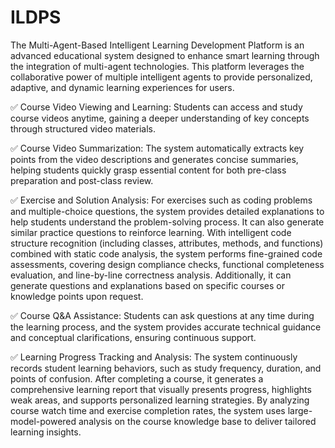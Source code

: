 # ILDPS
The Multi-Agent-Based Intelligent Learning Development Platform is an advanced educational system designed to enhance smart learning through the integration of multi-agent technologies. This platform leverages the collaborative power of multiple intelligent agents to provide personalized, adaptive, and dynamic learning experiences for users.

✅ Course Video Viewing and Learning:
Students can access and study course videos anytime, gaining a deeper understanding of key concepts through structured video materials.

✅ Course Video Summarization:
The system automatically extracts key points from the video descriptions and generates concise summaries, helping students quickly grasp essential content for both pre-class preparation and post-class review.

✅ Exercise and Solution Analysis:
For exercises such as coding problems and multiple-choice questions, the system provides detailed explanations to help students understand the problem-solving process. It can also generate similar practice questions to reinforce learning. With intelligent code structure recognition (including classes, attributes, methods, and functions) combined with static code analysis, the system performs fine-grained code assessments, covering design compliance checks, functional completeness evaluation, and line-by-line correctness analysis. Additionally, it can generate questions and explanations based on specific courses or knowledge points upon request.

✅ Course Q&A Assistance:
Students can ask questions at any time during the learning process, and the system provides accurate technical guidance and conceptual clarifications, ensuring continuous support.

✅ Learning Progress Tracking and Analysis:
The system continuously records student learning behaviors, such as study frequency, duration, and points of confusion. After completing a course, it generates a comprehensive learning report that visually presents progress, highlights weak areas, and supports personalized learning strategies. By analyzing course watch time and exercise completion rates, the system uses large-model-powered analysis on the course knowledge base to deliver tailored learning insights.
